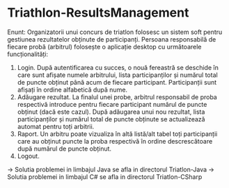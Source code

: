 # Triathlon-ResultsManagement
  Enunt:
Organizatorii unui concurs de triatlon folosesc un sistem soft pentru gestiunea rezultatelor obținute de 
participanți. Persoana responsabilă de fiecare probă (arbitrul) folosește o aplicație desktop cu următoarele 
funcționalități:
1. Login. După autentificarea cu succes, o nouă fereastră se deschide în care sunt afișate numele arbitrului, 
lista participanților și numărul total de puncte obținut până acum de fiecare participant. Participanții sunt 
afișați în ordine alfabetică după nume.
2. Adăugare rezultat. La finalul unei probe, arbitrul responsabil de proba respectivă introduce pentru fiecare 
participant numărul de puncte obținut (dacă este cazul). După adăugarea unui nou rezultat, lista 
participanților și numărul total de puncte obținute se actualizează automat pentru toți arbitrii.
3. Raport. Un arbitru poate vizualiza în altă listă/alt tabel toți participanții care au obținut puncte la proba 
respectivă în ordine descrescătoare după numărul de puncte obținut. 
4. Logout. 

-> Solutia problemei in limbajul Java se afla in directorul Triatlon-Java
-> Solutia problemei in limbajul C# se afla in directorul Triatlon-CSharp
